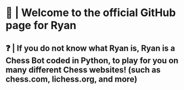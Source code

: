 # 👋 | Welcome to the official GitHub page for Ryan
## ❓ | If you do not know what Ryan is, Ryan is a Chess Bot coded in Python, to play for you on many different Chess websites! (such as chess.com, lichess.org, and more)
